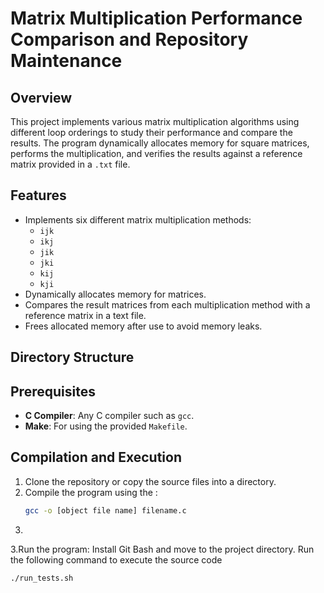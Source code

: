 # Matrix Multiplication Performance Comparison and Repository Maintenance

## Overview
This project implements various matrix multiplication algorithms using different loop orderings to study their performance and compare the results. The program dynamically allocates memory for square matrices, performs the multiplication, and verifies the results against a reference matrix provided in a `.txt` file.

## Features
- Implements six different matrix multiplication methods:
  - `ijk`
  - `ikj`
  - `jik`
  - `jki`
  - `kij`
  - `kji`
- Dynamically allocates memory for matrices.
- Compares the result matrices from each multiplication method with a reference matrix in a text file.
- Frees allocated memory after use to avoid memory leaks.

## Directory Structure


## Prerequisites
- **C Compiler**: Any C compiler such as `gcc`.
- **Make**: For using the provided `Makefile`.

## Compilation and Execution
1. Clone the repository or copy the source files into a directory.
2. Compile the program using the :
   ```bash
   gcc -o [object file name] filename.c
3.
3.Run the program:
    Install Git Bash and move to the project directory. Run the following command to execute the source code
  ```bash
  ./run_tests.sh

